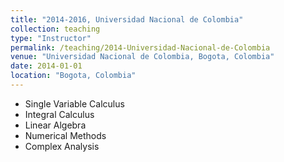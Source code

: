 ```yaml
---
title: "2014-2016, Universidad Nacional de Colombia"
collection: teaching
type: "Instructor"
permalink: /teaching/2014-Universidad-Nacional-de-Colombia
venue: "Universidad Nacional de Colombia, Bogota, Colombia"
date: 2014-01-01
location: "Bogota, Colombia"
---
```


* Single Variable Calculus
* Integral Calculus
* Linear Algebra
* Numerical Methods
* Complex Analysis
